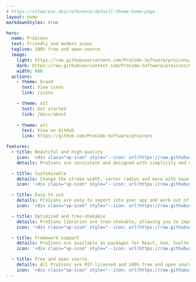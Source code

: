```yaml
---
# https://vitepress.dev/reference/default-theme-home-page
layout: home
markdownStyles: true

hero:
  name: ProIcons
  text: Friendly and modern icons
  tagline: 100% free and open-source
  image:
    light: https://raw.githubusercontent.com/ProCode-Software/proicons/main/.github/images/github-cover_light.png
    dark: https://raw.githubusercontent.com/ProCode-Software/proicons/main/.github/images/github-cover_dark.png
    width: 600
  actions:
    - theme: brand
      text: View icons
      link: /icons

    - theme: alt
      text: Get started
      link: /docs/about
      
    - theme: alt
      text: View on GitHub
      link: https://github.com/ProCode-Software/proicons

features:
  - title: Beautiful and high-quality
    icon: '<div class="vp-icon" style="--icon: url(https://raw.githubusercontent.com/ProCode-Software/proicons/main/icons/svg/sparkle.svg)"></div>'
    details: ProIcons are consistent and designed with simplicity and minimalism in mind.

  - title: Customizable
    details: Change the stroke width, corner radius and more with ease.
    icon: '<div class="vp-icon" style="--icon: url(https://raw.githubusercontent.com/ProCode-Software/proicons/main/icons/svg/color-palette.svg)"></div>'

  - title: Easy to use
    details: ProIcons are easy to import into your app and work out of the box.
    icon: '<div class="vp-icon" style="--icon: url(https://raw.githubusercontent.com/ProCode-Software/proicons/main/icons/svg/box.svg)"></div>'

  - title: Optimized and tree-shakable
    details: ProIcons libraries are tree-shakable, allowing you to import only the icons you need.
    icon: '<div class="vp-icon" style="--icon: url(https://raw.githubusercontent.com/ProCode-Software/proicons/main/icons/svg/bolt.svg)"></div>'

  - title: Framework support
    details: ProIcons are available as packages for React, Vue, Svelte, Webfont, and Roblox.
    icon: '<div class="vp-icon" style="--icon: url(https://raw.githubusercontent.com/ProCode-Software/proicons/main/icons/svg/reactjs.svg)"></div>'

  - title: Free and open source
    details: All ProIcons are MIT-licensed and 100% free and open source, with zero premium icons.
    icon: '<div class="vp-icon" style="--icon: url(https://raw.githubusercontent.com/ProCode-Software/proicons/main/icons/svg/open-source.svg)"></div>'
---
```

<script setup>
import FrameworkList from './.vitepress/theme/components/home/FrameworkList.vue'

</script>

<FrameworkList />